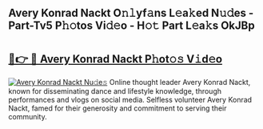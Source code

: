 ## Avery Konrad Nackt O𝚗𝚕yf𝚊ns L𝚎a𝚔ed N𝚞𝚍es - Part-Tv5 P𝚑𝚘tos Vi𝚍𝚎o - H𝚘𝚝 Part L𝚎a𝚔s OkJBp

# <h2><a href="http://kf1qg72.oniu.top/?m=Avery+Konrad+Nackt">🔗👉 🔴 Avery Konrad Nackt P𝚑ot𝚘𝚜 V𝚒d𝚎o</a></h2>

[![Avery Konrad Nackt Nu𝚍e𝚜](https://i.imgur.com/0qMVB7G.gif)](http://kf1qg72.oniu.top/?m=Avery+Konrad+Nackt)
Online thought leader Avery Konrad Nackt, known for disseminating dance and lifestyle knowledge, through performances and vlogs on social media. Selfless volunteer Avery Konrad Nackt, famed for their generosity and commitment to serving their community.  
